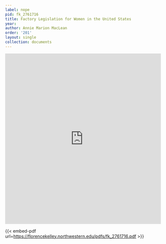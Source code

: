 ```yaml
---
label: nope
pid: fk_2761716
title: Factory Legislation for Women in the United States
year:
author: Annie Marion MacLean
order: '201'
layout: single
collection: documents
---
```

<iframe src="https://northwestern.app.box.com/embed/s/h4w4i2fv5fh9isfs0u6kd54z5crf8rli?sortColumn=date&view=list" width="100%" height="550" frameborder="0" allowfullscreen webkitallowfullscreen msallowfullscreen></iframe>


{{< embed-pdf url=https://florencekelley.northwestern.edu/pdfs/fk_2761716.pdf >}}